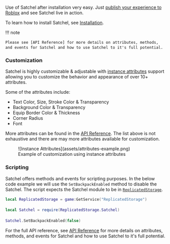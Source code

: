 Use of Satchel after installation very easy. Just [publish your experience to Roblox] and see Satchel live in action.

To learn how to install Satchel, see [Installation].

!!! note

    Please see [API Reference] for more details on attributes, methods, and events for Satchel and how to use Satchel to it's full potential.

  [publish your experience to Roblox]: https://create.roblox.com/docs/production/publishing
  [Installation]: installation.md
  [API Reference]: api-reference.md

### Customization

Satchel is highly customizable & adjustable with [instance attributes] support allowing you to customize the behavior and appearance of over 10+ attributes.

Some of the attributes include:

* Text Color, Size, Stroke Color & Transparency
* Background Color & Transparency
* Equip Border Color & Thickness
* Corner Radius
* Font

More attributes can be found in the [API Reference]. The list above is not exhaustive and there are may more attributes available for customization.

  [instance attributes]: https://create.roblox.com/docs/studio/instance-attributes

<figure markdown>
  ![Instance Attributes](assets/attributes-example.png)
  <figcaption>Example of customization using instance attributes</figcaption>
</figure>

### Scripting

Satchel offers methods and events for scripting purposes. In the below code example we will use the `SetBackpackEnabled` method to disable the Satchel. The script expects the Satchel module to be in [`ReplicatedStorage`][ReplicatedStorage].

``` lua title="Disable Backpack"
local ReplicatedStorage = game:GetService("ReplicatedStorage")

local Satchel = require(ReplicatedStorage.Satchel)

Satchel.SetBackpackEnabled(false)
```

For the full API reference, see [API Reference] for more details on attributes, methods, and events for Satchel and how to use Satchel to it's full potential.

  [ReplicatedStorage]: https://create.roblox.com/docs/reference/engine/classes/ReplicatedStorage
  [SetBackpackEnabled]: api-reference.md#setbackpackenabled
